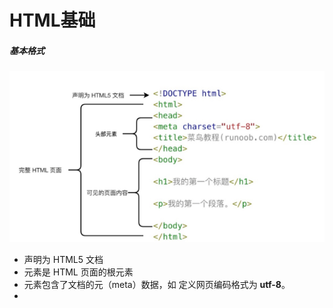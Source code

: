 # HTML基础

##### 基本格式

![](images\Runoob-1.png)

- **<!DOCTYPE html>** 声明为 HTML5 文档
- **<html>** 元素是 HTML 页面的根元素
- **<head>** 元素包含了文档的元（meta）数据，如 **<meta charset="utf-8">** 定义网页编码格式为 **utf-8**。
- **<title>** 元素描述了文档的标题
- **<body>** 元素包含了可见的页面内容
- **<h1>** 元素定义一个大标题
- **<p>** 元素定义一个段落



##### 标题

```html
html通过<p> </p>来定义标题
<h1>这是标题 1</h1>
<h2>这是标题 2</h2>
<h3>这是标题 3</h3>
<h4>这是标题 4</h4>
<h5>这是标题 5</h5>
<h6>这是标题 6</h6>
```

效果图![](images/Runoob-1.2.png)



##### 段落

```html
<p>这是一个段落。</p>
<p>这是另外一个段落。</p>
```

效果图![](images/Runoob-1.3.png)

##### 链接

```html
href属性中指定链接的地址，在两个标签中为所要显示的内容
<a href = "https:www.baidu.com">百度:https:www.baidu.com</a>
```

效果图![](images/Runoob-1.4.png)



##### 图片

```html
<img /> 标签定义HTML的图像
<img loading="lazy" src="1.png" />  # scr="这里填地址，可以为相对地址，最好为图床的地址"
<img loading="lazy" src="/images/logo.png" width="258" height="39" />  # width和height可以限制大小
```



#### HTML元素语法

- HTML 元素以**开始标签**起始
- HTML 元素以**结束标签**终止
- **元素的内容**是开始标签与结束标签之间的内容
- 某些 HTML 元素具有**空内容（empty content）**
- 空元素**在开始标签中进行关闭**（以开始标签的结束而结束）
- 大多数 HTML 元素可拥有**属性**











